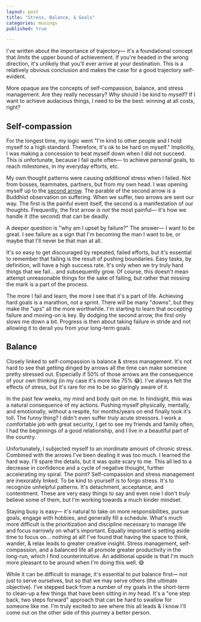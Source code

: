 ```yaml
---
layout: post
title: "Stress, Balance, & Goals"
categories: musings
published: true

---
```


I've written about the importance of trajectory— it's a foundational concept that _limits_ the upper bound of achievement. If you're headed in the wrong direction, it's unlikely that you'll ever arrive at your destination. This is a relatively obvious conclusion and makes the case for a good trajectory self-evident. 

More opaque are the concepts of self-compassion, balance, and stress management. Are they really necessary? Why should I be kind to myself? If I want to achieve audacious things, I need to be the best: winning at all costs, right?

## Self-compassion

For the longest time, my logic went "I'm kind to other people and I hold myself to a high standard. Therefore, it's ok to be hard on myself." Implicitly, I was making a concession to beat myself down when I did not succeed. This is unfortunate, because I fail quite often— to achieve personal goals, to reach milestones, in my everyday efforts, etc. 

My own thought patterns were causing _additional_ stress when I failed. Not from bosses, teammates, partners, but from my own head. I was opening myself up to the [second arrow](https://grandrapidstherapygroup.com/second-arrow-of-suffering/#:~:text=The%20parable%20of%20the%20second,arrow%20is%20even%20more%20painful.). The parable of the second arrow is a Buddhist observation on suffering. When we suffer, two arrows are sent our way. The first is the painful event itself, the second is a manifestation of our thoughts. Frequently, the first arrow _is not_ the most painful— it's how we handle it (the second) that can be deadly.

A deeper question is "why am I upset by failure?" The answer— I want to be great. I see failure as a sign that I'm becoming the man I want to be, or maybe that I'll never be that man at all.

It's so easy to get discouraged by repeated, failed efforts, but it's essential to remember that failing is the result of pushing boundaries. Easy tasks, by definition, will have a high success rate. It's only when we try truly hard things that we fail... and subsequently grow. Of course, this doesn't mean attempt unreasonable things for the sake of failing, but rather that missing the mark is a part of the process.

The more I fail and learn, the more I see that it's a part of life. Achieving hard goals is a marathon, not a sprint. There will be many "downs", but they make the "ups" all the more worthwhile. I'm starting to learn that _accepting_ failure and moving-on is key. By dodging the second arrow, the first only slows me down a bit. Progress is then about taking failure in stride and not allowing it to derail you from your long-term goals.

## Balance

Closely linked to self-compassion is balance & stress management. It's not hard to see that getting dinged by arrows all the time can make someone pretty stressed out. Especially if 50% of those arrows are the consequence of your own thinking (in my case it's more like 75% 😂). I've always felt the effects of stress, but it's rare for me to be so glaringly aware of it.

In the past few weeks, my mind and body quit on me. In hindsight, this was a natural consequence of my actions. Pushing myself physically, mentally, and emotionally, without a respite, for months/years on end finally took it's toll. The funny thing? I didn't even suffer _truly_ acute stressors. I work a comfortable job with great security, I get to see my friends and family often, I had the beginnings of a good relationship, and I live in a beautiful part of the country.

Unfortunately, I subjected myself to an inordinate amount of chronic stress. Combined with the arrows I've been dealing it was too much. I learned the hard way. I'll spare the details, but it was quite scary to me. This all led to a decrease in confidence and a cycle of negative thought, further accelerating my spiral. The point? Self-compassion and stress management are inexorably linked. To be kind to yourself is to forgo stress. It's to recognize unhelpful patterns. It's detachment, acceptance, and contentment. These are very easy things to say and even now I don't _truly_ believe some of them, but I'm working towards a much kinder mindset.

Staying busy is easy— it's natural to take on more responsibilities, pursue goals, engage with hobbies, and generally fill a schedule. What's much more difficult is the prioritization and discipline necessary to manage life and focus narrowly on what's important. Equally important is setting aside time to focus on... nothing at all! I've found that having the space to think, wander, & relax leads to greater creative insight. Stress management, self-compassion, and a balanced life all promote greater productivity in the long-run, which I find counterintuitive. An additional upside is that I'm much more pleasant to be around when I'm doing this well. 😅

While it can be difficult to manage, it's essential to put balance first— not just to serve ourselves, but so that we may serve others (the ultimate objective). I've stepped back from a number of my goals in the short-term to clean-up a few things that have been sitting in my head. It's a "one step back, two steps forward" approach that can be hard to swallow for someone like me. I'm truly excited to see where this all leads & I know I'll come out on the other side of this journey a better person.